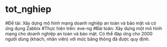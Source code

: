 # tot_nghiep
#Đề tài: Xây dựng mô hình mạng doanh nghiệp an toàn và bảo mật và có ứng dụng Zabbix
#Thực hiện trên: eve-ng
#Bài toán: Xây dựng một mô hình mạng cho doanh nghiệp an toàn và bảo mật. Có thể đáp ứng cho 2000 người dùng (khách, nhân viên) với mức băng thông đã được quy định.
